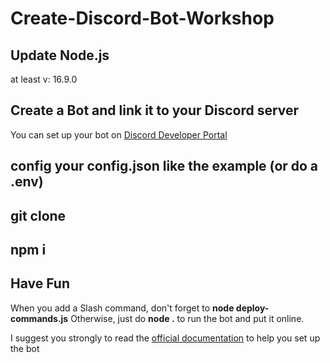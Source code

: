 # Create-Discord-Bot-Workshop


                                   
## Update Node.js     

at least v: 16.9.0 

## Create a Bot and link it to your Discord server

You can set up your bot on [Discord Developer Portal](https://discord.com/developers/applications)

## config your config.json like the example (or do a .env)
## **git clone**

## **npm i**

## Have Fun

When you add a Slash command, don't forget to **node deploy-commands.js**
Otherwise, just do **node .** to run the bot and put it online.

I suggest you strongly to read the [official documentation](https://discordjs.guide/) to help you set up the bot
                 
